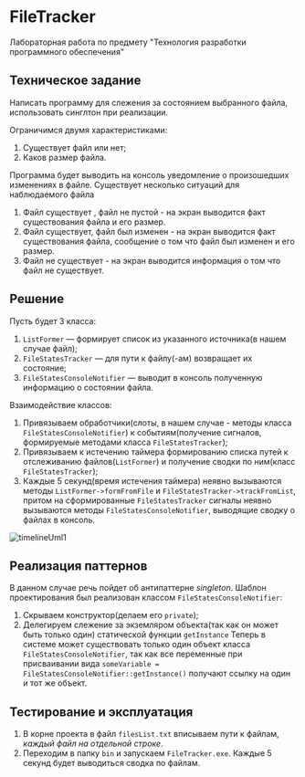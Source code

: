 # FileTracker
Лабораторная работа по предмету "Технология разработки программного обеспечения"

## Техническое задание
Написать программу для слежения за состоянием выбранного файла, использовать синглтон при реализации.

Ограничимся  двумя характеристиками:
1. Существует файл или нет;
2. Каков размер файла.

Программа будет выводить на консоль уведомление о произошедших изменениях в файле.
Существует несколько ситуаций для наблюдаемого файла

1. Файл существует , файл не  пустой - на экран выводится факт существования файла и его  размер.
2. Файл существует, файл был изменен - на экран выводится факт существования файла, сообщение о том что файл был изменен и его размер.  
3. Файл не существует - на экран выводится информация о том что файл не существует.

## Решение
Пусть будет 3 класса:
1) `ListFormer` — формирует список из указанного источника(в нашем случае файл);
2) `FileStatesTracker` — для пути к файлу(-ам) возвращает их состояние;
3) `FileStatesConsoleNotifier` — выводит в консоль полученную информацию о состоянии файла.

Взаимодействие классов:
1) Привязываем обработчики(слоты, в нашем случае - методы класса `FileStatesConsoleNotifier`) к событиям(получение сигналов, формируемые методами класса `FileStatesTracker`);
2) Привязываем к истечению таймера формированию списка путей к отслеживанию файлов(`ListFormer`) и получение сводки по ним(класс `FileStatesTracker`);
3) Каждые 5 секунд(время истечения таймера) неявно вызываются методы `ListFormer->formFromFile` и `FileStatesTracker->trackFromList`, притом на сформированные `FileStatesTracker` сигналы неявно вызываются методы `FileStatesConsoleNotifier`, выводящие сводку о файлах в консоль.  

![timelineUml1](https://user-images.githubusercontent.com/50871152/229860081-ffab3f66-6dea-4b76-87cf-e575d5dda166.png)

## Реализация паттернов
В данном случае речь пойдет об антипаттерне *singleton*. Шаблон проектирования был реализован классом `FileStatesConsoleNotifier`:
1) Скрываем конструктор(делаем его `private`);
2) Делегируем слежение за экземляром объекта(так как он может быть только один) статической функции `getInstance`
Теперь в системе может существовать только один объект класса `FileStatesConsoleNotifier`, так как все переменные при присваивании вида `someVariable = FileStatesConsoleNotifier::getInstance()` получают ссылку на один и тот же объект.

## Тестирование и эксплуатация
1) В корне проекта в файл `filesList.txt` вписываем пути к файлам, *каждый файл на отдельной строке*. 
2) Переходим в папку `bin` и запускаем `FileTracker.exe`. Каждые 5 секунд будет выводиться сводка по файлам.
